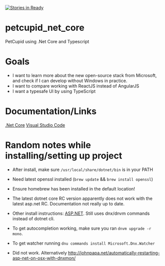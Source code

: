 [![Stories in Ready](https://badge.waffle.io/jansabbe/petcupid_net_core.png?label=ready&title=Ready)](https://waffle.io/jansabbe/petcupid_net_core)

# petcupid_net_core
PetCupid using .Net Core and Typescript

# Goals

* I want to learn more about the new open-source stack from Microsoft, and check if I can develop without Windows in practice.
* I want to compare working with ReactJS instead of AngularJS
* I want a typesafe UI by using TypeScript

# Documentation/Links

[.Net Core](https://dotnet.github.io/)
[Visual Studio Code](https://code.visualstudio.com)

# Random notes while installing/setting up project

* After install, make sure `/usr/local/share/dotnet/bin` is in your PATH
* Need latest openssl installed (`brew update` && `brew install openssl`)
* Ensure homebrew has been installed in the default location!

* The latest dotnet core RC version apparently does not work with the latest asp.net RC. Documentation not really up to date.

* Other install instructions: [ASP.NET](https://docs.asp.net/en/latest/getting-started/installing-on-mac.html). Still uses dnx/dnvm commands instead of dotnet cli.

* To get autocompletion working, make sure you ran `dnvm upgrade -r mono`. 
* To get watcher running `dnu commands install Microsoft.Dnx.Watcher`
* Did not work.
	Alternatively http://johnpapa.net/automatically-restarting-asp-net-on-osx-with-dnxmon/
